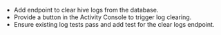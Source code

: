 - Add endpoint to clear hive logs from the database.
- Provide a button in the Activity Console to trigger log clearing.
- Ensure existing log tests pass and add test for the clear logs endpoint.
